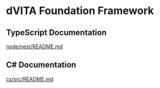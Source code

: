 dVITA Foundation Framework
==========================

TypeScript Documentation
------------------------
[node/nest/README.md](https://github.com/dVita-Labs/dvita-foundation-framework/blob/main/node/nest/README.md)  

C# Documentation
----------------
[cs/src/README.md](https://github.com/dVita-Labs/dvita-foundation-framework/blob/main/cs/src/README.md)  

